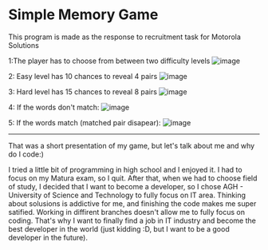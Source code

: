 # Simple Memory Game

This program is made as the response to recruitment task for Motorola Solutions

1:The player has to choose from between two difficulty levels
![image](https://user-images.githubusercontent.com/77444561/183447259-84dbf9e5-140a-43d0-b782-b53c6f681aac.png)

2: Easy level has 10 chances to reveal 4 pairs
![image](https://user-images.githubusercontent.com/77444561/183448106-1f7467ac-4d1b-41a4-9ebe-d435ebadb7d9.png)

3: Hard level has 15 chances to reveal 8 pairs
![image](https://user-images.githubusercontent.com/77444561/183448244-6211180a-9f2d-41c1-a986-8699408758ab.png)

4: If the words don't match:
![image](https://user-images.githubusercontent.com/77444561/183464832-1aedcd08-b835-45e3-9098-d93cfe30ad40.png)

5: If the words match (matched pair disapear):
![image](https://user-images.githubusercontent.com/77444561/183464961-f75f4c95-7d28-4515-88d1-af520d564748.png)

---------------------------------------------------------------------------------------------------------------

That was a short presentation of my game, but let's talk about me and why do I code:)

I tried a little bit of programming in high school and I enjoyed it. I had to focus on my Matura exam, so I quit. After that, when we had to choose field of study, I decided that I want to become a developer, so I chose AGH - University of Science and Technology to fully focus on IT area.
Thinking about solusions is addictive for me, and finishing the code makes me super satified. Working in diffirent branches doesn't allow me to fully focus on coding. That's why I want to finally find a job in IT industry and become the best developer in the world (just kidding :D, but I want to be a good developer in the future).
